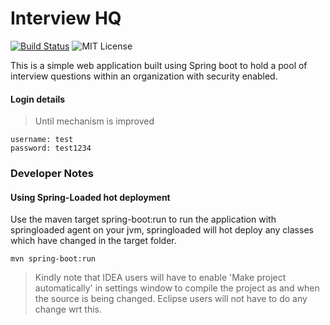 # Interview HQ
[![Build Status](https://travis-ci.org/hashd/interview-hq.svg?branch=master)](https://travis-ci.org/hashd/interview-hq) ![MIT License](https://img.shields.io/badge/license-MIT-blue.svg)

This is a simple web application built using Spring boot to hold a pool of interview questions within an organization with security enabled.

#### Login details

> Until mechanism is improved
```
username: test
password: test1234
```

### Developer Notes

#### Using Spring-Loaded hot deployment
Use the maven target spring-boot:run to run the application with springloaded agent on your jvm, springloaded will hot deploy any classes which have changed in the target folder.

```
mvn spring-boot:run
```

> Kindly note that IDEA users will have to enable 'Make project automatically' in settings window to compile the project as and when the source is being changed. Eclipse users will not have to do any change wrt this.
